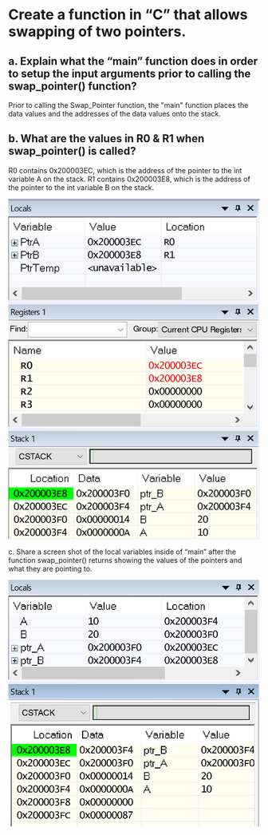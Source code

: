 # Create a function in “C” that allows swapping of two pointers. 

## a. Explain what the “main” function does in order to setup the input arguments prior to calling the swap_pointer() function? 

Prior to calling the Swap_Pointer function, the "main" function places the data values and the addresses
of the data values onto the stack.  

## b. What are the values in R0 & R1 when swap_pointer() is called? 

R0 contains 0x200003EC, which is the address of the pointer to the int variable A on the stack.
R1 contains 0x200003E8, which is the address of the pointer to the int variable B on the stack.

![Stack and Register Content Before Swap](https://github.com/fskaggs/EMBSYS310/blob/main/Assignment05/Problem1/CallSetup.png)

c. Share a screen shot of the local variables inside of “main” after the function 
swap_pointer() returns showing the values of the pointers and what they are pointing to. 

![Swap Completed](https://github.com/fskaggs/EMBSYS310/blob/main/Assignment05/Problem1/SwapCompleted.PNG)